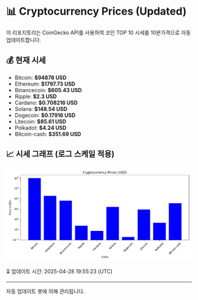 
# 📊 Cryptocurrency Prices (Updated)

이 리포지토리는 CoinGecko API를 사용하여 코인 TOP 10 시세를 10분가격으로 자동 업데이트합니다.

## 💰 현재 시세
- Bitcoin: **$94878 USD**
- Ethereum: **$1797.73 USD**
- Binancecoin: **$605.43 USD**
- Ripple: **$2.3 USD**
- Cardano: **$0.708216 USD**
- Solana: **$148.54 USD**
- Dogecoin: **$0.17916 USD**
- Litecoin: **$85.61 USD**
- Polkadot: **$4.24 USD**
- Bitcoin-cash: **$351.69 USD**

## 📈 시세 그래프 (로그 스케일 적용)
![Crypto Prices](crypto_prices.png)

⏳ 업데이트 시간: 2025-04-28 19:55:23 (UTC)

---
자동 업데이트 봇에 의해 관리됩니다.
